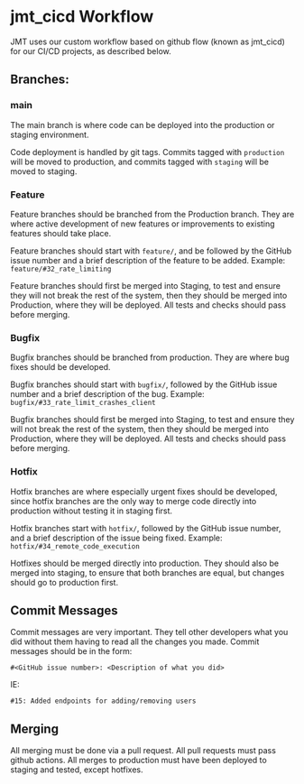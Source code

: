 # jmt_cicd Workflow

JMT uses our custom workflow based on github flow (known as jmt_cicd) for our CI/CD projects, as described below.

## Branches:
### main
The main branch is where code can be deployed into the production or staging environment. 

Code deployment is handled by git tags. Commits tagged with `production` will be moved to production, 
and commits tagged with `staging` will be moved to staging.

### Feature
Feature branches should be branched from the Production branch. They are where
active development of new features or improvements to existing features should take place.

Feature branches should start with `feature/`, and be followed by the GitHub issue
number and a brief description of the feature to be added. Example:
<br />`feature/#32_rate_limiting`

Feature branches should first be merged into Staging, to test and ensure they will not 
break the rest of the system, then they should be merged into Production, where they
will be deployed. All tests and checks should pass before merging.

### Bugfix
Bugfix branches should be branched from production. They are where bug fixes should be developed.

Bugfix branches should start with `bugfix/`, followed by the GitHub issue number and a brief
description of the bug. Example:
<br /> `bugfix/#33_rate_limit_crashes_client`

Bugfix branches should first be merged into Staging, to test and ensure they will not break
the rest of the system, then they should be merged into Production, where they will be deployed.
All tests and checks should pass before merging.

### Hotfix
Hotfix branches are where especially urgent fixes should be developed, since hotfix branches
are the only way to merge code directly into production without testing it in staging first.

Hotfix branches start with `hotfix/`, followed by the GitHub issue number, and
a brief description of the issue being fixed. Example:
<br /> `hotfix/#34_remote_code_execution`

Hotfixes should be merged directly into production. They should also be merged into staging, to
ensure that both branches are equal, but changes should go to production first.

## Commit Messages
Commit messages are very important. They tell other developers what you did without
them having to read all the changes you made. Commit messages should be in the form:

`#<GitHub issue number>: <Description of what you did>`

IE:

`#15: Added endpoints for adding/removing users`


## Merging
All merging must be done via a pull request. All pull requests must pass github actions.
All merges to production must have been deployed to staging and tested, except hotfixes.
